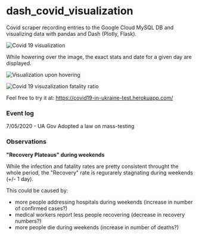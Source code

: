 # dash_covid_visualization
Covid scraper recording entries to the Google Cloud MySQL DB and visualizing data with pandas and Dash (Plotly, Flask).

![Covid 19 visualization](https://i.ibb.co/1ntkNJV/Screenshot-from-2020-06-19-10-33-56.png)

While howering over the image, the exact stats and date for a given day are displayed.

![Visualization upon hovering](https://i.ibb.co/N9NNy2P/Screenshot-from-2020-06-19-10-42-27.png)

![Covid 19 visuzalization fatality ratio](https://i.ibb.co/0B0Sv3P/Screenshot-from-2020-06-19-10-36-21.png)

Feel free to try it at:
https://covid19-in-ukraine-test.herokuapp.com/

### Event log
7/05/2020 - UA Gov Adopted a law on mass-testing

### Observations

**"Recovery Plateaus" during weekends**

While the infection and fatality rates are pretty consistent throught the whole period, the "Recovery" rate is regurarely stagnating during weekends (+/- 1 day). 

This could be caused by:
- more people addressing hospitals during weekends (increase in number of confirmed cases?)
- medical workers report less people recovering (decrease in recovery numbers?)
- more people die during weekends (increase in number of deaths?)

